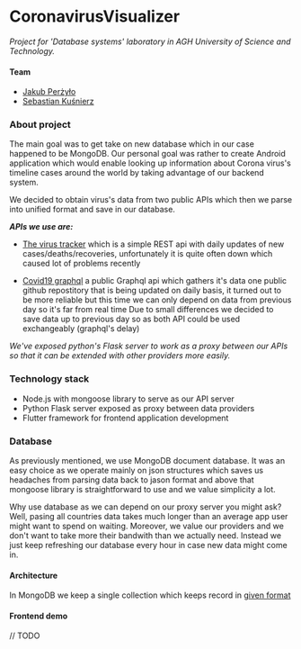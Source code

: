 # CoronavirusVisualizer

*Project for 'Database systems' laboratory in AGH University of Science and Technology.*

#### Team
 * [Jakub Perżyło](https://github.com/Qizot)
 * [Sebastian Kuśnierz](https://github.com/skusnierz)
 
### About project
The main goal was to get take on new database which in our case happened to be MongoDB. 
Our personal goal was rather to create Android application which would enable looking up information about 
Corona virus's timeline cases around the world by taking advantage of our backend system.

We decided to obtain virus's data from two public APIs which then we parse into unified format and save in our database.

***APIs we use are:***
 - [The virus tracker](https://thevirustracker.com/api) which is a simple 
 REST api with daily updates of new cases/deaths/recoveries, unfortunately it is quite often down 
 which caused lot of problems recently
 
 - [Covid19 graphql](https://covid19-graphql.now.sh) a public Graphql api which gathers it's data one public 
 github repostitory that is being updated on daily basis, it turned out to be more reliable but this time 
 we can only depend on data 
 from previous day so it's far from real time
Due to small differences we decided to save data up to previous day so as both API could be used exchangeably (graphql's delay)

*We've exposed python's Flask server to work as a proxy between our APIs 
so that it can be extended with other providers more easily.*

### Technology stack
 - Node.js with mongoose library to serve as our API server
 - Python Flask server exposed as proxy between data providers
 - Flutter framework for frontend application development
 
### Database
As previously mentioned, we use MongoDB document database. It was an easy choice as we operate mainly on json structures
which saves us headaches from parsing data back to jason format and above that mongoose library is straightforward 
to use and we value simplicity a lot.

Why use database as we can depend on our proxy server you might ask? Well, pasing all countries data takes much longer than
an average app user might want to spend on waiting. Moreover, we value our providers and we don't want to take more their bandwith
than we actually need. Instead we just keep refreshing our database every hour in case new data might come in.

#### Architecture
In MongoDB we keep a single collection which keeps record in [given format](https://github.com/Qizot/CoronavirusVisualizer/blob/master/backend/coronavirus-visualizer-api/src/models/timeline.ts)

#### Frontend demo
// TODO
